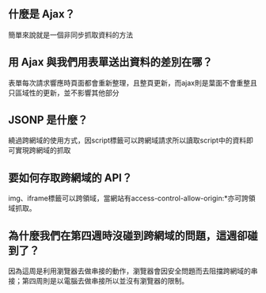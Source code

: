 ## 什麼是 Ajax？
簡單來說就是一個非同步抓取資料的方法

## 用 Ajax 與我們用表單送出資料的差別在哪？
表單每次請求響應時頁面都會重新整理，且整頁更新，而ajax則是葉面不會重整且只區域性的更新，並不影響其他部分

## JSONP 是什麼？
繞過跨網域的使用方式，因script標籤可以跨網域請求所以讀取script中的資料即可實現跨網域的抓取

## 要如何存取跨網域的 API？
img、iframe標籤可以跨領域，當網站有access-control-allow-origin:*亦可誇領域抓取。

## 為什麼我們在第四週時沒碰到跨網域的問題，這週卻碰到了？
因為這周是利用瀏覽器去做串接的動作，瀏覽器會因安全問題而去阻擋跨網域的串接；第四周則是以電腦去做串接所以並沒有瀏覽器的限制。
